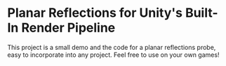 # Planar Reflections for Unity's Built-In Render Pipeline

This project is a small demo and the code for a planar reflections probe, easy to incorporate into any project. Feel free to use on your own games!
